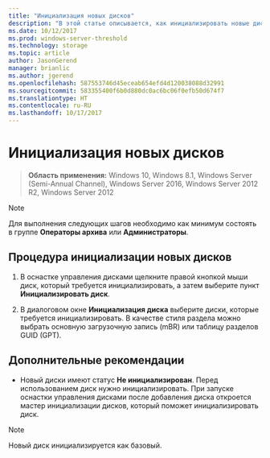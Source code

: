 ```yaml
---
title: "Инициализация новых дисков"
description: "В этой статье описывается, как инициализировать новые диски"
ms.date: 10/12/2017
ms.prod: windows-server-threshold
ms.technology: storage
ms.topic: article
author: JasonGerend
manager: brianlic
ms.author: jgerend
ms.openlocfilehash: 587553746d45eceab654efd4d120038088d32991
ms.sourcegitcommit: 583355400f6b0d880dc0ac6bc06f0efb50d674f7
ms.translationtype: HT
ms.contentlocale: ru-RU
ms.lasthandoff: 10/17/2017
---
```

# <a name="initialize-new-disks"></a>Инициализация новых дисков

> **Область применения:** Windows 10, Windows 8.1, Windows Server (Semi-Annual Channel), Windows Server 2016, Windows Server 2012 R2, Windows Server 2012

> [!NOTE]
> Для выполнения следующих шагов необходимо как минимум состоять в группе **Операторы архива** или **Администраторы**.

## <a name="to-initialize-new-disks"></a>Процедура инициализации новых дисков
1.  В оснастке управления дисками щелкните правой кнопкой мыши диск, который требуется инициализировать, а затем выберите пункт **Инициализировать диск**.

2.  В диалоговом окне **Инициализация диска** выберите диски, которые требуется инициализировать. В качестве стиля раздела можно выбрать основную загрузочную запись (mBR) или таблицу разделов GUID (GPT).

## <a name="additional-considerations"></a>Дополнительные рекомендации

-   Новый диски имеют статус **Не инициализирован**. Перед использованием диск нужно инициализировать. При запуске оснастки управления дисками после добавления диска откроется мастер инициализации дисков, который поможет инициализировать диск.

> [!NOTE]
> Новый диск инициализируется как базовый.

